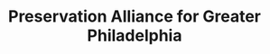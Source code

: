---
layout: repo
title: "Preservation Alliance for Greater Philadelphia"
id: 14749
permalink: repos/14749/
---